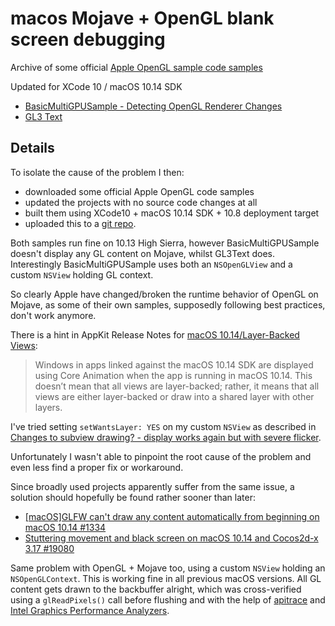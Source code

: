 # macos Mojave + OpenGL blank screen debugging 

Archive of some official [Apple OpenGL sample code samples](https://developer.apple.com/library/archive/navigation/#section=Technologies&topic=OpenGL)

Updated for XCode 10 / macOS 10.14 SDK

- [BasicMultiGPUSample - Detecting OpenGL Renderer Changes](https://developer.apple.com/library/archive/samplecode/BasicMultiGPUSample/Introduction/Intro.html#//apple_ref/doc/uid/DTS40010094)
- [GL3 Text](https://developer.apple.com/library/archive/samplecode/GL3_Text/Introduction/Intro.html#//apple_ref/doc/uid/DTS40013069)

## Details

To isolate the cause of the problem I then:

- downloaded some official Apple OpenGL code samples
- updated the projects with no source code changes at all
- built them using XCode10 + macOS 10.14 SDK + 10.8 deployment target
- uploaded this to a [git repo](https://bitbucket.org/lorcan/samples_apple_gl).

Both samples run fine on 10.13 High Sierra, however BasicMultiGPUSample doesn't display any GL content on Mojave, whilst GL3Text does. 
Interestingly BasicMultiGPUSample uses both an `NSOpenGLView` and a custom `NSView` holding GL context.

So clearly Apple have changed/broken the runtime behavior of OpenGL on Mojave, as some of their own samples, supposedly following best practices, don't work anymore.

There is a hint in AppKit Release Notes for [macOS 10.14/Layer-Backed Views](https://developer.apple.com/documentation/appkit/appkit_release_notes_for_macos_10_14?language=objc):

> Windows in apps linked against the macOS 10.14 SDK are displayed using Core Animation when the app is running in macOS 10.14. 
> This doesn’t mean that all views are layer-backed; rather, it means that all views are either layer-backed or draw into a shared layer with other layers.

I've tried setting `setWantsLayer: YES` on my custom `NSView` as described in [Changes to subview drawing? - display works again but with severe flicker](https://forums.developer.apple.com/thread/107655).

Unfortunately I wasn't able to pinpoint the root cause of the problem and even less find a proper fix or workaround.

Since broadly used projects apparently suffer from the same issue, a solution should hopefully be found rather sooner than later:

- [[macOS]GLFW can't draw any content automatically from beginning on macOS 10.14 #1334]()
- [Stuttering movement and black screen on macOS 10.14 and Cocos2d-x 3.17 #19080](https://github.com/cocos2d/cocos2d-x/issues/19080)

Same problem with OpenGL + Mojave too, using a custom `NSView` holding an `NSOpenGLContext`. 
This is working fine in all previous macOS versions.
All GL content gets drawn to the backbuffer alright,
which was cross-verified using a `glReadPixels()` call before flushing and
with the help of [apitrace](http://apitrace.github.io/) and [Intel Graphics Performance Analyzers](https://software.intel.com/en-us/gpa/).

